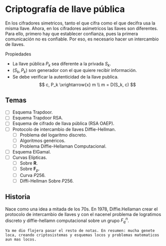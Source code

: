 # Criptografía de llave pública

En los cifradores simetricos, tanto el que cifra como el que decifra usa la misma llave. Ahora, en los cifradores asimetricos las llaves son diferentes. Para ello, primero hay que establecer confianza, pues la primera comunicación no es confiable. Por eso, es necesario hacer un intercambio de llaves.  

Propiedades

- La llave pública $P_k$ sea diferente a la privada $S_k$.
- $(S_k, P_k)$ son generador con el que quiere recibir información.
- Se debe verificar la autenticidad de la llave publica.
    $$
    c, P_k \xrightarrow{x} m \\
    m = D(S_k, c)
    $$

## Temas  

- [ ] Esquema Trapdoor.  
- [ ] Esquema Trapdoor RSA.  
- [ ] Esquema de cifrado de llava pública (RSA OAEP).  
- [ ] Protocolo de intercambio de llaves Diffie-Hellman.  
  - [ ] Problema del logaritmo discreto.  
  - [ ] Algoritmos genéricos.  
  - [ ] Problema Diffie-Hellaman Computacional.  
- [ ] Esquema ElGamal.  
- [ ] Curvas Elípticas.  
  - [ ] Sobre $\mathbf{R}$.  
  - [ ] Sobre $\mathbf{F}_p$.  
  - [ ] Curva $P256$.
  - [ ] Diffi-Hellman Sobre $P256$.  

## Historia  

Nace como una idea a mitada de los 70s. En 1978, Diffie.Hellaman crear el protocolo de intercambio de llaves y con el nacenel problema de logratimos discreto y diffie-hellamn computacional sobre un grupo $F^n_q$.  

```none
Ya me dio flojera pasar el resto de notas. En resumen: mucha genete loca, creando criptosistemas y esquemas locos y problemas matematicos aun mas locos. 
```
